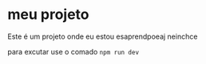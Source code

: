 # meu projeto
Este é um projeto onde eu estou esaprendpoeaj neinchce

para excutar use o comado
``npm run dev``